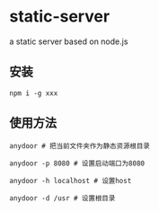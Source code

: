# static-server
a static server based on node.js

## 安装

```
npm i -g xxx
```

## 使用方法

```
anydoor # 把当前文件夹作为静态资源根目录

anydoor -p 8080 # 设置启动端口为8080

anydoor -h localhost # 设置host

anydoor -d /usr # 设置根目录

```
